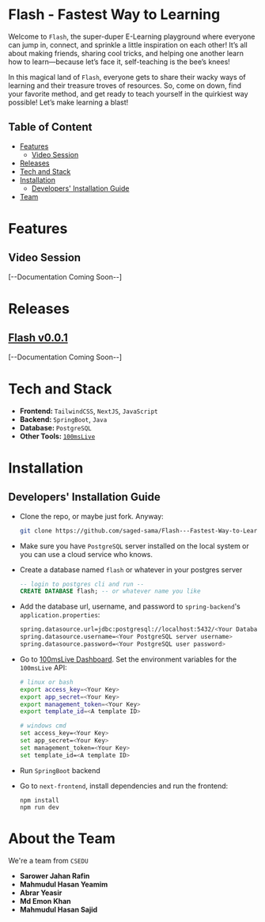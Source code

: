 # Flash - Fastest Way to Learning

Welcome to `Flash`, the super-duper E-Learning playground where everyone can jump in, connect, and sprinkle a little inspiration on each other! It’s all about making friends, sharing cool tricks, and helping one another learn how to learn—because let’s face it, self-teaching is the bee’s knees!

In this magical land of `Flash`, everyone gets to share their wacky ways of learning and their treasure troves of resources. So, come on down, find your favorite method, and get ready to teach yourself in the quirkiest way possible! Let’s make learning a blast!

## Table of Content
- [Features](#features)
    - [Video Session](#video-session)
- [Releases](#releases)
- [Tech and Stack](#tech-and-stack)
- [Installation](#installation)
    - [Developers' Installation Guide](#developers-installation-guide)
- [Team](#team)

# Features

## Video Session
[--Documentation Coming Soon--]

# Releases
## [Flash v0.0.1](#fast-v001)
[--Documentation Coming Soon--]

# Tech and Stack
- <b>Frontend: </b> `TailwindCSS`, `NextJS`, `JavaScript`
- <b>Backend: </b> `SpringBoot`, `Java`
- <b>Database: </b> `PostgreSQL`
- <b>Other Tools: </b> [`100msLive`](https://dashboard.100ms.live/developer)

# Installation

## Developers' Installation Guide

- Clone the repo, or maybe just fork. Anyway:
    ```bash
    git clone https://github.com/saged-sama/Flash---Fastest-Way-to-Learn.git
    ```
- Make sure you have `PostgreSQL` server installed on the local system or you can use a cloud service who knows.
- Create a database named `flash` or whatever in your postgres server
    ```sql
    -- login to postgres cli and run --
    CREATE DATABASE flash; -- or whatever name you like
    ```
- Add the database url, username, and password to `spring-backend`'s `application.properties`:
    ```bash
    spring.datasource.url=jdbc:postgresql://localhost:5432/<Your Database Name>
    spring.datasource.username=<Your PostgreSQL server username>
    spring.datasource.password=<Your PostgreSQL user password>
    ```
- Go to [100msLive Dashboard](https://dashboard.100ms.live/developer). Set the environment variables for the `100msLive` API:

    ```bash
    # linux or bash
    export access_key=<Your Key>
    export app_secret=<Your Key>
    export management_token=<Your Key>
    export template_id=<A template ID>

    # windows cmd
    set access_key=<Your Key>
    set app_secret=<Your Key>
    set management_token=<Your Key>
    set template_id=<A template ID>

    ```
- Run `SpringBoot` backend
- Go to `next-frontend`, install dependencies and run the frontend:
    ```
    npm install
    npm run dev
    ```

# About the Team

We're a team from `CSEDU`

 - <b>Sarower Jahan Rafin</b>
 - <b>Mahmudul Hasan Yeamim</b>
 - <b>Abrar Yeasir</b>
 - <b>Md Emon Khan</b>
 - <b>Mahmudul Hasan Sajid</b> 